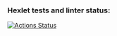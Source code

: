 ### Hexlet tests and linter status:
[![Actions Status](https://github.com/KuragaTipol/python-project-49/actions/workflows/hexlet-check.yml/badge.svg)](https://github.com/KuragaTipol/python-project-49/actions)